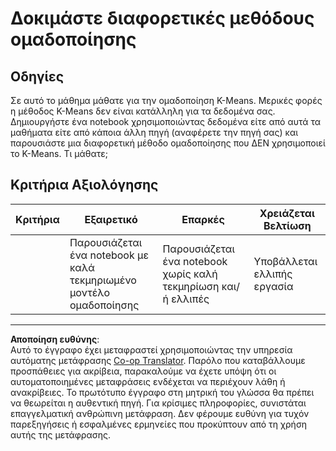 <!--
CO_OP_TRANSLATOR_METADATA:
{
  "original_hash": "b8e17eff34ad1680eba2a5d3cf9ffc41",
  "translation_date": "2025-09-05T00:07:23+00:00",
  "source_file": "5-Clustering/2-K-Means/assignment.md",
  "language_code": "el"
}
-->
# Δοκιμάστε διαφορετικές μεθόδους ομαδοποίησης

## Οδηγίες

Σε αυτό το μάθημα μάθατε για την ομαδοποίηση K-Means. Μερικές φορές η μέθοδος K-Means δεν είναι κατάλληλη για τα δεδομένα σας. Δημιουργήστε ένα notebook χρησιμοποιώντας δεδομένα είτε από αυτά τα μαθήματα είτε από κάποια άλλη πηγή (αναφέρετε την πηγή σας) και παρουσιάστε μια διαφορετική μέθοδο ομαδοποίησης που ΔΕΝ χρησιμοποιεί το K-Means. Τι μάθατε;

## Κριτήρια Αξιολόγησης

| Κριτήρια | Εξαιρετικό                                                     | Επαρκές                                                             | Χρειάζεται Βελτίωση         |
| -------- | ------------------------------------------------------------- | ------------------------------------------------------------------- | --------------------------- |
|          | Παρουσιάζεται ένα notebook με καλά τεκμηριωμένο μοντέλο ομαδοποίησης | Παρουσιάζεται ένα notebook χωρίς καλή τεκμηρίωση και/ή ελλιπές       | Υποβάλλεται ελλιπής εργασία |

---

**Αποποίηση ευθύνης**:  
Αυτό το έγγραφο έχει μεταφραστεί χρησιμοποιώντας την υπηρεσία αυτόματης μετάφρασης [Co-op Translator](https://github.com/Azure/co-op-translator). Παρόλο που καταβάλλουμε προσπάθειες για ακρίβεια, παρακαλούμε να έχετε υπόψη ότι οι αυτοματοποιημένες μεταφράσεις ενδέχεται να περιέχουν λάθη ή ανακρίβειες. Το πρωτότυπο έγγραφο στη μητρική του γλώσσα θα πρέπει να θεωρείται η αυθεντική πηγή. Για κρίσιμες πληροφορίες, συνιστάται επαγγελματική ανθρώπινη μετάφραση. Δεν φέρουμε ευθύνη για τυχόν παρεξηγήσεις ή εσφαλμένες ερμηνείες που προκύπτουν από τη χρήση αυτής της μετάφρασης.